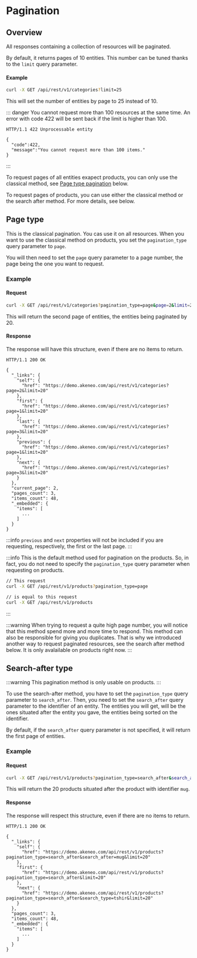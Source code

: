# Pagination

## Overview

All responses containing a collection of resources will be paginated.

By default, it returns pages of 10 entities. This number can be tuned thanks to the `limit` query parameter.

#### Example
``` bash
curl -X GET /api/rest/v1/categories?limit=25
```

This will set the number of entities by page to 25 instead of 10.

::: danger
You cannot request more than 100 resources at the same time.
An error with code 422 will be sent back if the limit is higher than 100.
```http
HTTP/1.1 422 Unprocessable entity

{ 
  "code":422, 
  "message":"You cannot request more than 100 items." 
}
```
:::

To request pages of all entities exapect products, you can only use the classical method, see [Page type pagination](/documentation.html#page-type) below.

To request pages of products, you can use either the classical method or the search after method. For more details, see below.

## Page type

This is the classical pagination. You cas use it on all resources. When you want to use the classical method on products, you set the `pagination_type` query parameter to `page`.

You will then need to set the `page` query parameter to a page number, the page being the one you want to request.

### Example
#### Request
``` bash
curl -X GET /api/rest/v1/categories?pagination_type=page&page=2&limit=20
```

This will return the second page of entities, the entities being paginated by 20.

#### Response
The response will have this structure, even if there are no items to return.

```http
HTTP/1.1 200 OK

{
  "_links": {
    "self": {
      "href": "https://demo.akeneo.com/api/rest/v1/categories?page=2&limit=20"
    },
    "first": {
      "href": "https://demo.akeneo.com/api/rest/v1/categories?page=1&limit=20"
    },
    "last": {
      "href": "https://demo.akeneo.com/api/rest/v1/categories?page=3&limit=20"
    },
    "previous": {
      "href": "https://demo.akeneo.com/api/rest/v1/categories?page=1&limit=20"
    },
    "next": {
      "href": "https://demo.akeneo.com/api/rest/v1/categories?page=3&limit=20"
    }
  },
  "current_page": 2,
  "pages_count": 3,
  "items_count": 48,
  "_embedded": {
    "items": [
      ...
    ]
  }
}
```

:::info
`previous` and `next` properties will not be included if you are requesting, respectively, the first or the last page.
:::

:::info
This is the default method used for pagination on the products. So, in fact, you do not need to specify the `pagination_type` query parameter when requesting on products.
``` bash
// This request
curl -X GET /api/rest/v1/products?pagination_type=page

// is equal to this request
curl -X GET /api/rest/v1/products
```
:::

:::warning
When trying to request a quite high page number, you will notice that this method spend more and more time to respond. This method can also be responsible for giving you duplicates. That is why we introduced another way to request paginated resources, see the search after method below. It is only avalailable on products right now.
:::

## Search-after type
:::warning
This pagination method is only usable on products.
:::

To use the search-after method, you have to set the `pagination_type` query parameter to `search_after`. Then, you need to set the `search_after` query parameter to the identifier of an entity. The entities you will get, will be the ones situated after the entity you gave, the entities being sorted on the identifier.

By default, if the `search_after` query parameter is not specified, it will return the first page of entities.

### Example
#### Request
``` bash
curl -X GET /api/rest/v1/products?pagination_type=search_after&search_after=mug&limit=20
```

This will return the 20 products situated after the product with identifier `mug`.

#### Response
The response will respect this structure, even if there are no items to return.

```http
HTTP/1.1 200 OK

{
  "_links": {
    "self": {
      "href": "https://demo.akeneo.com/api/rest/v1/products?pagination_type=search_after&search_after=mug&limit=20"
    },
    "first": {
      "href": "https://demo.akeneo.com/api/rest/v1/products?pagination_type=search_after&limit=20"
    },
    "next": {
      "href": "https://demo.akeneo.com/api/rest/v1/products?pagination_type=search_after&search_type=tshir&limit=20"
    }
  },
  "pages_count": 3,
  "items_count": 48,
  "_embedded": {
    "items": [
      ...
    ]
  }
}
```